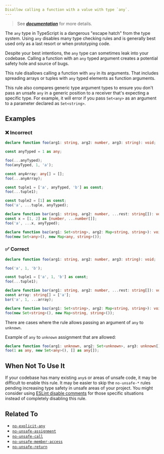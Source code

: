```yaml
---
Disallow calling a function with a value with type `any`.
---
```


> See [***documentation***](https://developer.huawei.com/consumer/{{region}}/doc/harmonyos-guides-{{apiVersion}}/ide_no-unsafe-argument-{{apiVersion}}) for more details.

The `any` type in TypeScript is a dangerous "escape hatch" from the type system.
Using `any` disables many type checking rules and is generally best used only as a last resort or when prototyping code.

Despite your best intentions, the `any` type can sometimes leak into your codebase.
Calling a function with an `any` typed argument creates a potential safety hole and source of bugs.

This rule disallows calling a function with `any` in its arguments.
That includes spreading arrays or tuples with `any` typed elements as function arguments.

This rule also compares generic type argument types to ensure you don't pass an unsafe `any` in a generic position to a receiver that's expecting a specific type.
For example, it will error if you pass `Set<any>` as an argument to a parameter declared as `Set<string>`.

## Examples

<!--tabs-->

### ❌ Incorrect

```ts
declare function foo(arg1: string, arg2: number, arg3: string): void;

const anyTyped = 1 as any;

foo(...anyTyped);
foo(anyTyped, 1, 'a');

const anyArray: any[] = [];
foo(...anyArray);

const tuple1 = ['a', anyTyped, 'b'] as const;
foo(...tuple1);

const tuple2 = [1] as const;
foo('a', ...tuple, anyTyped);

declare function bar(arg1: string, arg2: number, ...rest: string[]): void;
const x = [1, 2] as [number, ...number[]];
foo('a', ...x, anyTyped);

declare function baz(arg1: Set<string>, arg2: Map<string, string>): void;
foo(new Set<any>(), new Map<any, string>());
```

### ✅ Correct

```ts
declare function foo(arg1: string, arg2: number, arg3: string): void;

foo('a', 1, 'b');

const tuple1 = ['a', 1, 'b'] as const;
foo(...tuple1);

declare function bar(arg1: string, arg2: number, ...rest: string[]): void;
const array: string[] = ['a'];
bar('a', 1, ...array);

declare function baz(arg1: Set<string>, arg2: Map<string, string>): void;
foo(new Set<string>(), new Map<string, string>());
```

<!--/tabs-->

There are cases where the rule allows passing an argument of `any` to `unknown`.

Example of `any` to `unknown` assignment that are allowed:

```ts showPlaygroundButton
declare function foo(arg1: unknown, arg2: Set<unknown>, arg3: unknown[]): void;
foo(1 as any, new Set<any>(), [] as any[]);
```

## When Not To Use It

If your codebase has many existing `any`s or areas of unsafe code, it may be difficult to enable this rule.
It may be easier to skip the `no-unsafe-*` rules pending increasing type safety in unsafe areas of your project.
You might consider using [ESLint disable comments](https://eslint.org/docs/latest/use/configure/rules#using-configuration-comments-1) for those specific situations instead of completely disabling this rule.

## Related To

- [`no-explicit-any`](./no-explicit-any.md)
- [`no-unsafe-assignment`](./no-unsafe-assignment.md)
- [`no-unsafe-call`](./no-unsafe-call.md)
- [`no-unsafe-member-access`](./no-unsafe-member-access.md)
- [`no-unsafe-return`](./no-unsafe-return.md)
